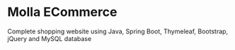 # Molla ECommerce
Complete shopping website using Java, Spring Boot, Thymeleaf, Bootstrap, jQuery and MySQL database
